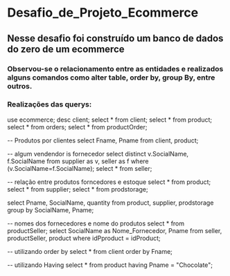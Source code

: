 # Desafio_de_Projeto_Ecommerce

## Nesse desafio foi construído um banco de dados do zero de um ecommerce

### Observou-se o relacionamento entre as entidades e realizados alguns comandos como alter table, order by, group By, entre outros.

### Realizações das querys:

use ecommerce;
desc client;
select * from client;
select * from product;
select * from orders;
select * from productOrder;

-- Produtos por clientes
select Fname, Pname from client, product;

-- algum vendendor is fornecedor
select distinct v.SocialName, f.SocialName  from supplier as v, seller as f
      where (v.SocialName=f.SocialName);
select * from seller;


-- relação entre produtos forncedores e estoque 
select * from product;
select * from supplier;
select * from prodstorage;

select Pname, SocialName, quantity from product, supplier, prodstorage
group by SocialName, Pname;

-- nomes dos fornecedores e nome do produtos 
select * from productSeller;
select SocialName as Nome_Fornecedor, Pname from seller, productSeller, product 
		where idPproduct = idProduct;
        
        
-- utilizando order by
select * from client
order by Fname;

-- utilizando Having 
select * from product 
having Pname = "Chocolate";

